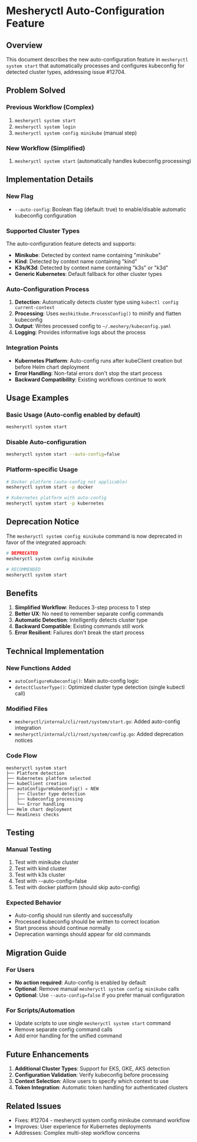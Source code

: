 # Mesheryctl Auto-Configuration Feature

## Overview

This document describes the new auto-configuration feature in `mesheryctl system start` that automatically processes and configures kubeconfig for detected cluster types, addressing issue #12704.

## Problem Solved

### Previous Workflow (Complex)
1. `mesheryctl system start`
2. `mesheryctl system login` 
3. `mesheryctl system config minikube` (manual step)

### New Workflow (Simplified)
1. `mesheryctl system start` (automatically handles kubeconfig processing)

## Implementation Details

### New Flag
- `--auto-config`: Boolean flag (default: true) to enable/disable automatic kubeconfig configuration

### Supported Cluster Types
The auto-configuration feature detects and supports:
- **Minikube**: Detected by context name containing "minikube"
- **Kind**: Detected by context name containing "kind" 
- **K3s/K3d**: Detected by context name containing "k3s" or "k3d"
- **Generic Kubernetes**: Default fallback for other cluster types

### Auto-Configuration Process
1. **Detection**: Automatically detects cluster type using `kubectl config current-context`
2. **Processing**: Uses `meshkitkube.ProcessConfig()` to minify and flatten kubeconfig
3. **Output**: Writes processed config to `~/.meshery/kubeconfig.yaml`
4. **Logging**: Provides informative logs about the process

### Integration Points
- **Kubernetes Platform**: Auto-config runs after kubeClient creation but before Helm chart deployment
- **Error Handling**: Non-fatal errors don't stop the start process
- **Backward Compatibility**: Existing workflows continue to work

## Usage Examples

### Basic Usage (Auto-config enabled by default)
```bash
mesheryctl system start
```

### Disable Auto-configuration
```bash
mesheryctl system start --auto-config=false
```

### Platform-specific Usage
```bash
# Docker platform (auto-config not applicable)
mesheryctl system start -p docker

# Kubernetes platform with auto-config
mesheryctl system start -p kubernetes
```

## Deprecation Notice

The `mesheryctl system config minikube` command is now deprecated in favor of the integrated approach:

```bash
# DEPRECATED
mesheryctl system config minikube

# RECOMMENDED
mesheryctl system start
```

## Benefits

1. **Simplified Workflow**: Reduces 3-step process to 1 step
2. **Better UX**: No need to remember separate config commands
3. **Automatic Detection**: Intelligently detects cluster type
4. **Backward Compatible**: Existing commands still work
5. **Error Resilient**: Failures don't break the start process

## Technical Implementation

### New Functions Added
- `autoConfigureKubeconfig()`: Main auto-config logic
- `detectClusterType()`: Optimized cluster type detection (single kubectl call)

### Modified Files
- `mesheryctl/internal/cli/root/system/start.go`: Added auto-config integration
- `mesheryctl/internal/cli/root/system/config.go`: Added deprecation notices

### Code Flow
```
mesheryctl system start
├── Platform detection
├── Kubernetes platform selected
├── kubeClient creation
├── autoConfigureKubeconfig() ← NEW
│   ├── Cluster type detection
│   ├── kubeconfig processing
│   └── Error handling
├── Helm chart deployment
└── Readiness checks
```

## Testing

### Manual Testing
1. Test with minikube cluster
2. Test with kind cluster  
3. Test with k3s cluster
4. Test with --auto-config=false
5. Test with docker platform (should skip auto-config)

### Expected Behavior
- Auto-config should run silently and successfully
- Processed kubeconfig should be written to correct location
- Start process should continue normally
- Deprecation warnings should appear for old commands

## Migration Guide

### For Users
- **No action required**: Auto-config is enabled by default
- **Optional**: Remove manual `mesheryctl system config minikube` calls
- **Optional**: Use `--auto-config=false` if you prefer manual configuration

### For Scripts/Automation
- Update scripts to use single `mesheryctl system start` command
- Remove separate config command calls
- Add error handling for the unified command

## Future Enhancements

1. **Additional Cluster Types**: Support for EKS, GKE, AKS detection
2. **Configuration Validation**: Verify kubeconfig before processing
3. **Context Selection**: Allow users to specify which context to use
4. **Token Integration**: Automatic token handling for authenticated clusters

## Related Issues

- Fixes: #12704 - mesheryctl system config minikube command workflow
- Improves: User experience for Kubernetes deployments
- Addresses: Complex multi-step workflow concerns
